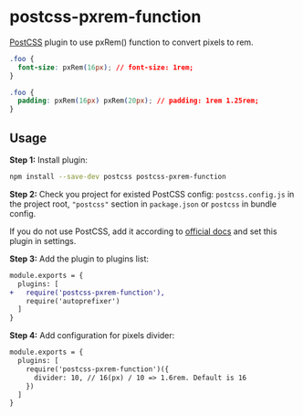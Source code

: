 # postcss-pxrem-function

[PostCSS] plugin to use pxRem() function to convert pixels to rem.

[PostCSS]: https://github.com/postcss/postcss

```css
.foo {
  font-size: pxRem(16px); // font-size: 1rem;
}
```

```css
.foo {
  padding: pxRem(16px) pxRem(20px); // padding: 1rem 1.25rem;
}
```

## Usage

**Step 1:** Install plugin:

```sh
npm install --save-dev postcss postcss-pxrem-function
```

**Step 2:** Check you project for existed PostCSS config: `postcss.config.js`
in the project root, `"postcss"` section in `package.json`
or `postcss` in bundle config.

If you do not use PostCSS, add it according to [official docs]
and set this plugin in settings.

**Step 3:** Add the plugin to plugins list:

```diff
module.exports = {
  plugins: [
+   require('postcss-pxrem-function'),
    require('autoprefixer')
  ]
}
```

**Step 4:** Add configuration for pixels divider:

```diff
module.exports = {
  plugins: [
    require('postcss-pxrem-function')({
      divider: 10, // 16(px) / 10 => 1.6rem. Default is 16
    })
  ]
}
```

[official docs]: https://github.com/postcss/postcss#usage
